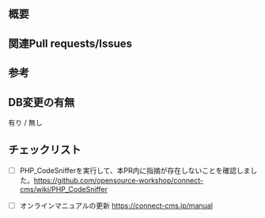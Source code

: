 ## 概要
<!-- 変更するに至った背景や目的、及び、変更内容 -->

## 関連Pull requests/Issues
<!-- 関連するPR、Issuseがあればそのリンク -->

## 参考
<!-- レビューするに当たって参考にできる情報があればそのリンク -->

## DB変更の有無
<!-- Pull requestsにマイグレーションの追加があるか -->

有り / 無し

## チェックリスト

- [ ] PHP_CodeSnifferを実行して、本PR内に指摘が存在しないことを確認しました。https://github.com/opensource-workshop/connect-cms/wiki/PHP_CodeSniffer
<!-- （オンラインマニュアルの更新が可能な方で、画面変更があった場合。なければ下記は消す） -->
- [ ] オンラインマニュアルの更新 https://connect-cms.jp/manual
